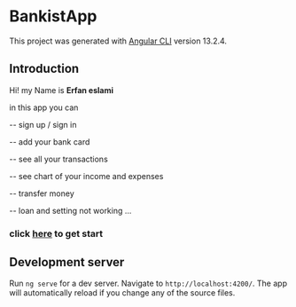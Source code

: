 
# BankistApp

This project was generated with [Angular CLI](https://github.com/angular/angular-cli) version 13.2.4.

## Introduction
Hi! my Name is **Erfan eslami**

in this app you can 

-- sign up / sign in 

-- add your bank card 

-- see all your transactions 

-- see chart of your income and expenses

-- transfer money 

-- loan and setting not working ...


### click [here](https://bank-app-bankist.netlify.app/) to get start



## Development server

Run `ng serve` for a dev server. Navigate to `http://localhost:4200/`. The app will automatically reload if you change any of the source files.

